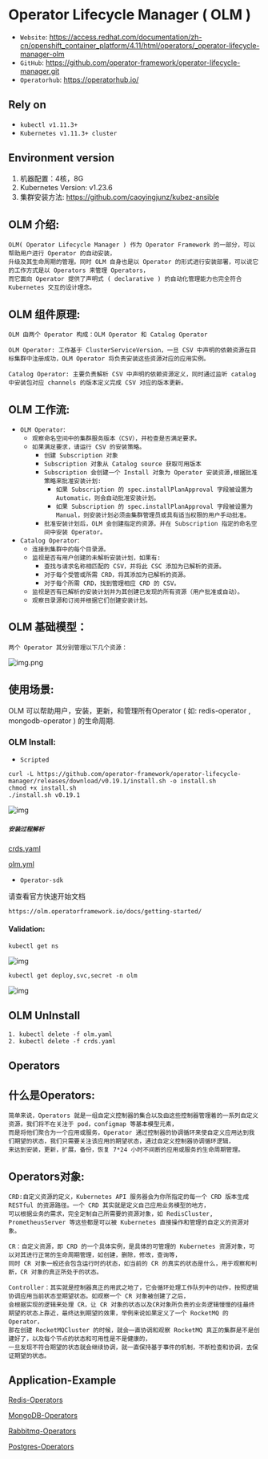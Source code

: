 # Operator Lifecycle Manager ( OLM ) 

- `Website`: https://access.redhat.com/documentation/zh-cn/openshift_container_platform/4.11/html/operators/_operator-lifecycle-manager-olm
- `GitHub`: https://github.com/operator-framework/operator-lifecycle-manager.git
- `Operatorhub`: https://operatorhub.io/

## Rely on
- `kubectl v1.11.3+`
- `Kubernetes v1.11.3+ cluster`

## Environment version
1. 机器配置：4核，8G
2. Kubernetes Version: v1.23.6
3. 集群安装方法: https://github.com/caoyingjunz/kubez-ansible
## OLM 介绍:
```text
OLM( Operator Lifecycle Manager ) 作为 Operator Framework 的一部分，可以帮助用户进行 Operator 的自动安装，
升级及其生命周期的管理。同时 OLM 自身也是以 Operator 的形式进行安装部署，可以说它的工作方式是以 Operators 来管理 Operators，
而它面向 Operator 提供了声明式 ( declarative ) 的自动化管理能力也完全符合 Kubernetes 交互的设计理念。
```

## OLM 组件原理:
```text
OLM 由两个 Operator 构成：OLM Operator 和 Catalog Operator

OLM Operator: 工作基于 ClusterServiceVersion，一旦 CSV 中声明的依赖资源在目标集群中注册成功，OLM Operator 将负责安装这些资源对应的应用实例。

Catalog Operator: 主要负责解析 CSV 中声明的依赖资源定义，同时通过监听 catalog 中安装包对应 channels 的版本定义完成 CSV 对应的版本更新。
```

## OLM 工作流:
- `OLM Operator`:
   - `观察命名空间中的集群服务版本（CSV），并检查是否满足要求。`
   - `如果满足要求，请运行 CSV 的安装策略。`
       - `创建 Subscription 对象`
       - `Subscription 对象从 Catalog source 获取可用版本`
       - `Subscription 会创建一个 Install 对象为 Operator 安装资源,根据批准策略来批准安装计划:`
            - `如果 Subscription 的 spec.installPlanApproval 字段被设置为 Automatic，则会自动批准安装计划。`
            - `如果 Subscription 的 spec.installPlanApproval 字段被设置为 Manual，则安装计划必须由集群管理员或具有适当权限的用户手动批准。`
       - `批准安装计划后，OLM 会创建指定的资源，并在 Subscription 指定的命名空间中安装 Operator。`
- `Catalog Operator`:
   - `连接到集群中的每个目录源。`
   - `监视是否有用户创建的未解析安装计划，如果有:`
        - `查找与请求名称相匹配的 CSV，并将此 CSC 添加为已解析的资源。`
        - `对于每个受管或所需 CRD，将其添加为已解析的资源。`
        - `对于每个所需 CRD，找到管理相应 CRD 的 CSV。`
   - `监视是否有已解析的安装计划并为其创建已发现的所有资源（用户批准或自动）。`
   - `观察目录源和订阅并根据它们创建安装计划。`

## OLM 基础模型：
```text
两个 Operator 其分别管理以下几个资源：
```

![img.png](picture/1.jpg)

## 使用场景:
OLM 可以帮助用户，安装，更新，和管理所有Operator ( 如: redis-operator , mongodb-operator ) 的生命周期.


### OLM Install:
- `Scripted`
```shell
curl -L https://github.com/operator-framework/operator-lifecycle-manager/releases/download/v0.19.1/install.sh -o install.sh
chmod +x install.sh
./install.sh v0.19.1
```

![img](picture/install.png)

##### `安装过程解析`

[crds.yaml](yml/crds.yaml)

[olm.yml](yml/olm.yaml)

- `Operator-sdk`

请查看官方快速开始文档
```text
https://olm.operatorframework.io/docs/getting-started/
```

#### Validation:
```text
kubectl get ns
```
![img](picture/ns.png)
```text
kubectl get deploy,svc,secret -n olm
```
![img](picture/deploy.png)

## OLM UnInstall
```shell
1. kubectl delete -f olm.yaml
2. kubectl delete -f crds.yaml
```

## Operators

## 什么是Operators:
```text
简单来说，Operators 就是一组自定义控制器的集合以及由这些控制器管理着的一系列自定义资源，我们将不在关注于 pod，configmap 等基本模型元素，
而是将他们聚合为一个应用或服务，Operator 通过控制器的协调循环来使自定义应用达到我们期望的状态，我们只需要关注该应用的期望状态，通过自定义控制器协调循环逻辑，
来达到安装，更新，扩展，备份，恢复 7*24 小时不间断的应用或服务的生命周期管理。
```
## Operators对象:
```
CRD:自定义资源的定义，Kubernetes API 服务器会为你所指定的每一个 CRD 版本生成 RESTful 的资源路径。一个 CRD 其实就是定义自己应用业务模型的地方，
可以根据业务的需求，完全定制自己所需要的资源对象，如 RedisCluster, PrometheusServer 等这些都是可以被 Kubernetes 直接操作和管理的自定义的资源对象。

CR：自定义资源，即 CRD 的一个具体实例，是具体的可管理的 Kubernetes 资源对象，可以对其进行正常的生命周期管理，如创建，删除，修改，查询等，
同时 CR 对象一般还会包含运行时的状态，如当前的 CR 的真实的状态是什么，用于观察和判断，CR 对象的真正所处于的状态。

Controller：其实就是控制器真正的用武之地了，它会循环处理工作队列中的动作，按照逻辑协调应用当前状态至期望状态。如观察一个 CR 对象被创建了之后，
会根据实现的逻辑来处理 CR，让 CR 对象的状态以及CR对象所负责的业务逻辑慢慢的往最终期望的状态上靠近，最终达到期望的效果，举例来说如果定义了一个 RocketMQ 的 Operator，
那在创建 RocketMQCluster 的时候，就会一直协调和观察 RocketMQ 真正的集群是不是创建好了，以及每个节点的状态和可用性是不是健康的，
一旦发现不符合期望的状态就会继续协调，就一直保持基于事件的机制，不断检查和协调，去保证期望的状态。
```

## Application-Example

[Redis-Operators](redis-operators/README.md)

[MongoDB-Operators](mongodb-operators/README.md)

[Rabbitmq-Operators](rabbitmq-operators/README.md)

[Postgres-Operators](postgres-Operators/README.md)

